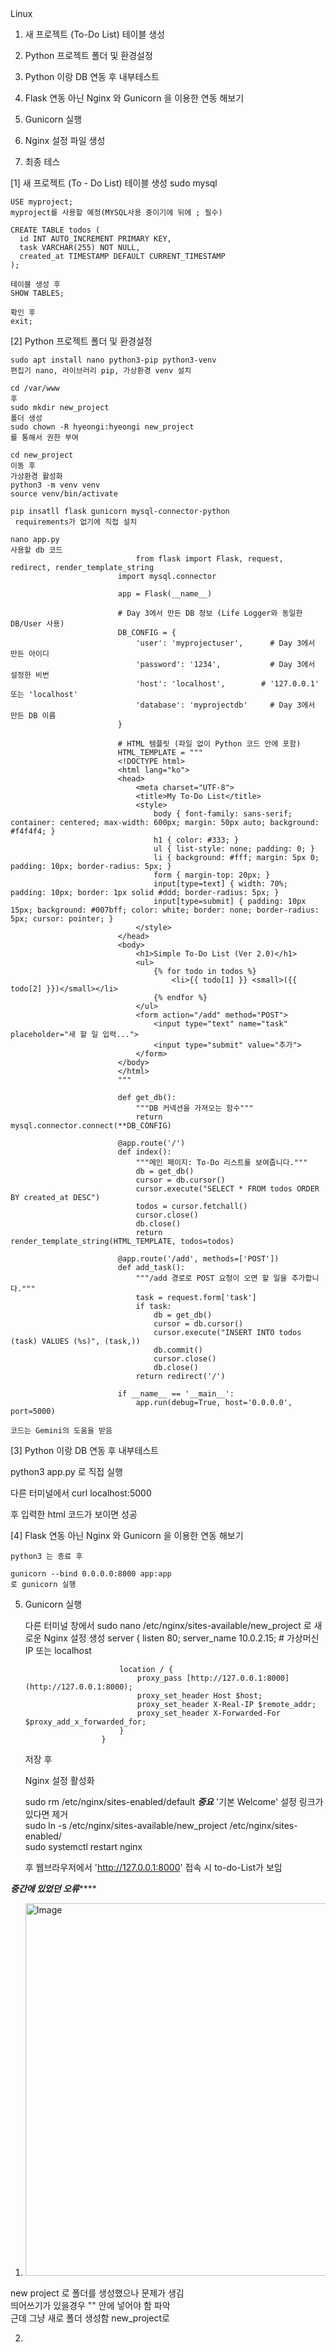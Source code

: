 <head>Linux</head> 

1. 새 프로젝트 (To-Do List) 테이블 생성
2. Python 프로젝트 폴더 및 환경설정
3. Python 이랑 DB 연동 후 내부테스트

4. Flask 연동 아닌 Nginx 와 Gunicorn 을 이용한 연동 해보기
5. Gunicorn 실행
6. Nginx 설정 파일 생성
7. 최종 테스


[1]
  새 프로젝트 (To - Do List) 테이블 생성
    sudo mysql

    USE myproject;
    myproject를 사용할 예정(MYSQL사용 중이기에 뒤에 ; 필수)

    CREATE TABLE todos (
      id INT AUTO_INCREMENT PRIMARY KEY,
      task VARCHAR(255) NOT NULL,
      created_at TIMESTAMP DEFAULT CURRENT_TIMESTAMP
    );

    테이블 생성 후 
    SHOW TABLES;

    확인 후  
    exit;

[2] Python 프로젝트 폴더 및 환경설정

    sudo apt install nano python3-pip python3-venv
    편집기 nano, 라이브러리 pip, 가상환경 venv 설치

    cd /var/www
    후
    sudo mkdir new_project
    폴더 생성
    sudo chown -R hyeongi:hyeongi new_project
    를 통해서 권한 부여

    cd new_project
    이동 후 
    가상환경 활성화
    python3 -m venv venv
    source venv/bin/activate

    pip insatll flask gunicorn mysql-connector-python 
     requirements가 없기에 직접 설치

    nano app.py
    사용할 db 코드 
                                from flask import Flask, request, redirect, render_template_string
                            import mysql.connector
                            
                            app = Flask(__name__)
                            
                            # Day 3에서 만든 DB 정보 (Life Logger와 동일한 DB/User 사용)
                            DB_CONFIG = {
                                'user': 'myprojectuser',      # Day 3에서 만든 아이디
                                'password': '1234',           # Day 3에서 설정한 비번
                                'host': 'localhost',        # '127.0.0.1' 또는 'localhost'
                                'database': 'myprojectdb'     # Day 3에서 만든 DB 이름
                            }
                            
                            # HTML 템플릿 (파일 없이 Python 코드 안에 포함)
                            HTML_TEMPLATE = """
                            <!DOCTYPE html>
                            <html lang="ko">
                            <head>
                                <meta charset="UTF-8">
                                <title>My To-Do List</title>
                                <style>
                                    body { font-family: sans-serif; container: centered; max-width: 600px; margin: 50px auto; background: #f4f4f4; }
                                    h1 { color: #333; }
                                    ul { list-style: none; padding: 0; }
                                    li { background: #fff; margin: 5px 0; padding: 10px; border-radius: 5px; }
                                    form { margin-top: 20px; }
                                    input[type=text] { width: 70%; padding: 10px; border: 1px solid #ddd; border-radius: 5px; }
                                    input[type=submit] { padding: 10px 15px; background: #007bff; color: white; border: none; border-radius: 5px; cursor: pointer; }
                                </style>
                            </head>
                            <body>
                                <h1>Simple To-Do List (Ver 2.0)</h1>
                                <ul>
                                    {% for todo in todos %}
                                        <li>{{ todo[1] }} <small>({{ todo[2] }})</small></li>
                                    {% endfor %}
                                </ul>
                                <form action="/add" method="POST">
                                    <input type="text" name="task" placeholder="새 할 일 입력...">
                                    <input type="submit" value="추가">
                                </form>
                            </body>
                            </html>
                            """
                            
                            def get_db():
                                """DB 커넥션을 가져오는 함수"""
                                return mysql.connector.connect(**DB_CONFIG)
                            
                            @app.route('/')
                            def index():
                                """메인 페이지: To-Do 리스트를 보여줍니다."""
                                db = get_db()
                                cursor = db.cursor()
                                cursor.execute("SELECT * FROM todos ORDER BY created_at DESC")
                                todos = cursor.fetchall()
                                cursor.close()
                                db.close()
                                return render_template_string(HTML_TEMPLATE, todos=todos)
                            
                            @app.route('/add', methods=['POST'])
                            def add_task():
                                """/add 경로로 POST 요청이 오면 할 일을 추가합니다."""
                                task = request.form['task']
                                if task:
                                    db = get_db()
                                    cursor = db.cursor()
                                    cursor.execute("INSERT INTO todos (task) VALUES (%s)", (task,))
                                    db.commit()
                                    cursor.close()
                                    db.close()
                                return redirect('/')
                            
                            if __name__ == '__main__':
                                app.run(debug=True, host='0.0.0.0', port=5000)
                            
    코드는 Gemini의 도움을 받음

[3] Python 이랑 DB 연동 후 내부테스트

  python3 app.py
  로 직접 실행

  다른 터미널에서
  curl localhost:5000

   후 입력한 html 코드가 보이면 성공

[4] Flask 연동 아닌 Nginx 와 Gunicorn 을 이용한 연동 해보기


    python3 는 종료 후

    gunicorn --bind 0.0.0.0:8000 app:app
    로 gunicorn 실행

5. Gunicorn 실행

    다른 터미널 창에서
    sudo nano /etc/nginx/sites-available/new_project
    로 새로운 Nginx 설정 생성
                            server {
                            listen 80;
                            server_name 10.0.2.15; # 가상머신 IP 또는 localhost
                        
                            location / {
                                proxy_pass [http://127.0.0.1:8000](http://127.0.0.1:8000);
                                proxy_set_header Host $host;
                                proxy_set_header X-Real-IP $remote_addr;
                                proxy_set_header X-Forwarded-For $proxy_add_x_forwarded_for;
                            }
                        }

    저장 후 

    Nginx 설정 활성화

    sudo rm /etc/nginx/sites-enabled/default   ***중요*** '기본 Welcome' 설정 링크가 있다면 제거  
    sudo ln -s /etc/nginx/sites-available/new_project /etc/nginx/sites-enabled/  
    sudo systemctl restart nginx

    후 웹브라우저에서 'http://127.0.0.1:8000' 접속 시
    to-do-List가 보임 










*******************중간에 있었던 오류***********************

1. <img width="733" height="596" alt="Image" src="https://github.com/user-attachments/assets/a9550d92-f0cd-41e4-8d33-4b9992e67315" />

new project 로 폴더를 생성했으나 문제가 생김  
띄어쓰기가 있을경우 "" 안에 넣어야 함 파악  
근데 그냥 새로 폴더 생성함 new_project로



2. 
